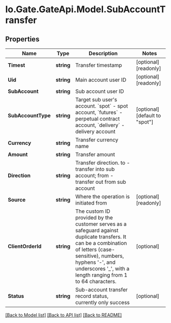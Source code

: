 
# Io.Gate.GateApi.Model.SubAccountTransfer

## Properties

Name | Type | Description | Notes
------------ | ------------- | ------------- | -------------
**Timest** | **string** | Transfer timestamp | [optional] [readonly] 
**Uid** | **string** | Main account user ID | [optional] [readonly] 
**SubAccount** | **string** | Sub account user ID | 
**SubAccountType** | **string** | Target sub user&#39;s account. &#x60;spot&#x60; - spot account, &#x60;futures&#x60; - perpetual contract account, &#x60;delivery&#x60; - delivery account | [optional] [default to "spot"]
**Currency** | **string** | Transfer currency name | 
**Amount** | **string** | Transfer amount | 
**Direction** | **string** | Transfer direction. to - transfer into sub account; from - transfer out from sub account | 
**Source** | **string** | Where the operation is initiated from | [optional] [readonly] 
**ClientOrderId** | **string** | The custom ID provided by the customer serves as a safeguard against duplicate transfers. It can be a combination of letters (case-sensitive), numbers, hyphens &#39;-&#39;, and underscores &#39;_&#39;, with a length ranging from 1 to 64 characters. | [optional] 
**Status** | **string** | Sub-account transfer record status, currently only success | [optional] 

[[Back to Model list]](../README.md#documentation-for-models)
[[Back to API list]](../README.md#documentation-for-api-endpoints)
[[Back to README]](../README.md)
